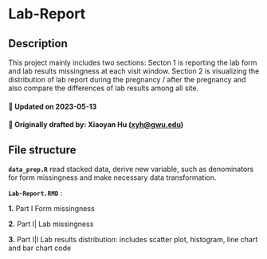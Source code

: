 # Lab-Report

## Description

This project mainly includes two sections:
Secton 1 is reporting the lab form and lab results missingness at each visit window. 
Section 2 is visualizing the distribution of lab report during the pregnancy / after the pregnancy and also compare the differences of lab results among all site. 

#### :pushpin: Updated on 2023-05-13
#### :pushpin: Originally drafted by: Xiaoyan Hu (xyh@gwu.edu)

## File structure

**`data_prep.R`**  read stacked data, derive new variable, such as denominators for form missingness and make necessary data transformation.

**`Lab-Report.RMD`** :

**1\.** Part I Form missingness

**2\.** Part I| Lab missingness

**3\.** Part I|I Lab results distribution: includes scatter plot, histogram, line chart and bar chart code

